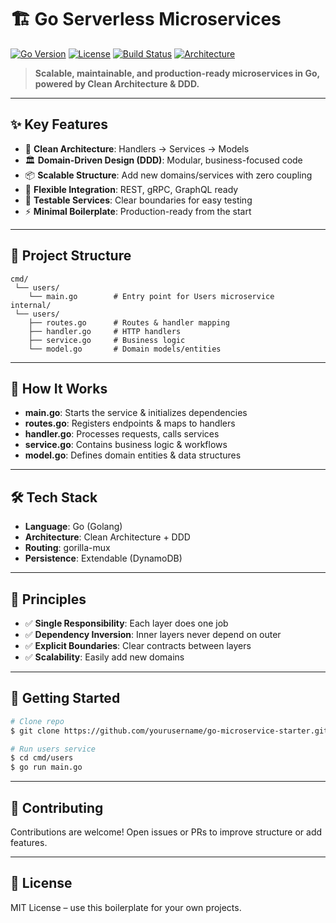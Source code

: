 # 🏗️ Go Serverless Microservices

[![Go Version](https://img.shields.io/badge/Go-1.22+-blue.svg)](https://go.dev)
[![License](https://img.shields.io/badge/license-MIT-green.svg)](./LICENSE)
[![Build Status](https://img.shields.io/badge/build-passing-brightgreen.svg)]()
[![Architecture](https://img.shields.io/badge/Clean%20Architecture-DDD-orange.svg)]()

> **Scalable, maintainable, and production-ready microservices in Go, powered by Clean Architecture & DDD.**

---

## ✨ Key Features

- 🧹 **Clean Architecture**: Handlers → Services → Models
- 🏛️ **Domain-Driven Design (DDD)**: Modular, business-focused code
- 📦 **Scalable Structure**: Add new domains/services with zero coupling
- 🔌 **Flexible Integration**: REST, gRPC, GraphQL ready
- 🧪 **Testable Services**: Clear boundaries for easy testing
- ⚡ **Minimal Boilerplate**: Production-ready from the start

---

## 📂 Project Structure

```text
cmd/
 └── users/
	└── main.go        # Entry point for Users microservice
internal/
 └── users/
	├── routes.go      # Routes & handler mapping
	├── handler.go     # HTTP handlers
	├── service.go     # Business logic
	└── model.go       # Domain models/entities
```

---

## 🚀 How It Works

- **main.go**: Starts the service & initializes dependencies
- **routes.go**: Registers endpoints & maps to handlers
- **handler.go**: Processes requests, calls services
- **service.go**: Contains business logic & workflows
- **model.go**: Defines domain entities & data structures

---

## 🛠️ Tech Stack

- **Language**: Go (Golang)
- **Architecture**: Clean Architecture + DDD
- **Routing**: gorilla-mux
- **Persistence**: Extendable (DynamoDB)

---

## 🧭 Principles

- ✅ **Single Responsibility**: Each layer does one job
- ✅ **Dependency Inversion**: Inner layers never depend on outer
- ✅ **Explicit Boundaries**: Clear contracts between layers
- ✅ **Scalability**: Easily add new domains

---

## 🚀 Getting Started

```sh
# Clone repo
$ git clone https://github.com/yourusername/go-microservice-starter.git

# Run users service
$ cd cmd/users
$ go run main.go
```

---

## 🤝 Contributing

Contributions are welcome! Open issues or PRs to improve structure or add features.

---

## 📜 License

MIT License – use this boilerplate for your own projects.
